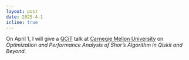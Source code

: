 ```yaml
---
layout: post
date: 2025-4-1
inline: true
---
```


On April 1, I will give a [QCiT](https://qcit.cmu.edu/index.html) talk at [Carnegie Mellon University](https://www.cmu.edu/) on *Optimization and Performance Analysis of Shor’s Algorithm in Qiskit and Beyond*.